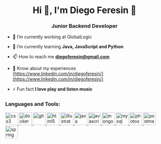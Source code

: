 <h1 align="center">Hi 👋, I'm Diego Feresin 🤘</h1>
<h3 align="center">Junior Backend Developer</h3>

- 🔭 I’m currently working at GlobalLogic

- 🌱 I’m currently learning **Java, JavaScript and Python**

- 📫 How to reach me **diegoferesin@gmail.com**

- 📄 Know about my experiences [https://www.linkedin.com/in/diegoferesin/](https://www.linkedin.com/in/diegoferesin/)

- ⚡ Fun fact **I love play and listen music**

<h3 align="left">Languages and Tools:</h3>
<p align="left"> 
	<a href="https://www.w3schools.com/css/" target="_blank"> 
		<img src="https://devicons.github.io/devicon/devicon.git/icons/css3/css3-original-wordmark.svg" alt="css3" width="40" height="40"/> 
	</a> 
	<a href="https://www.docker.com/" target="_blank"> 
		<img src="https://devicons.github.io/devicon/devicon.git/icons/docker/docker-original-wordmark.svg" alt="docker" width="40" height="40"/> 
	</a> 
	<a href="https://git-scm.com/" target="_blank"> 
		<img src="https://www.vectorlogo.zone/logos/git-scm/git-scm-icon.svg" alt="git" width="40" height="40"/> 
	</a> 
	<a href="https://www.w3.org/html/" target="_blank"> 
		<img src="https://devicons.github.io/devicon/devicon.git/icons/html5/html5-original-wordmark.svg" alt="html5" width="40" height="40"/> 
	</a> 
	<a href="https://www.adobe.com/in/products/illustrator.html" target="_blank"> 
		<img src="https://www.vectorlogo.zone/logos/adobe_illustrator/adobe_illustrator-icon.svg" alt="illustrator" width="40" height="40"/> 
	</a> 
	<a href="https://www.java.com" target="_blank"> 
		<img src="https://devicons.github.io/devicon/devicon.git/icons/java/java-original-wordmark.svg" alt="java" width="40" height="40"/> 
	</a> 
	<a href="https://developer.mozilla.org/en-US/docs/Web/JavaScript" target="_blank"> 
		<img src="https://devicons.github.io/devicon/devicon.git/icons/javascript/javascript-original.svg" alt="javascript" width="40" height="40"/> 
	</a> 
	<a href="https://www.mongodb.com/" target="_blank"> 
		<img src="https://devicons.github.io/devicon/devicon.git/icons/mongodb/mongodb-original-wordmark.svg" alt="mongodb" width="40" height="40"/> 
	</a> 
	<a href="https://www.mysql.com/" target="_blank"> 
		<img src="https://devicons.github.io/devicon/devicon.git/icons/mysql/mysql-original-wordmark.svg" alt="mysql" width="40" height="40"/> 
	</a> 
	<a href="https://www.photoshop.com/en" target="_blank"> 
		<img src="https://devicons.github.io/devicon/devicon.git/icons/photoshop/photoshop-plain.svg" alt="photoshop" width="40" height="40"/> 
	</a> 
	<a href="https://postman.com" target="_blank"> 
		<img src="https://www.vectorlogo.zone/logos/getpostman/getpostman-icon.svg" alt="postman" width="40" height="40"/> 
	</a> 
	<a href="https://spring.io/" target="_blank"> 
		<img src="https://www.vectorlogo.zone/logos/springio/springio-icon.svg" alt="spring" width="40" height="40"/> 
	</a> 
</p>

